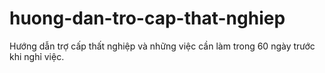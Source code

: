 # huong-dan-tro-cap-that-nghiep
Hướng dẫn trợ cấp thất nghiệp và những việc cần làm trong 60 ngày trước khi nghỉ việc.
